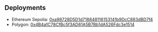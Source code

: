 ## Deployments

- Ethereum Sepolia: [0xa98728D5D1d718848116153141b9DcC883dBD7f4](https://etherscan.io/address/0xa98728D5D1d718848116153141b9DcC883dBD7f4)
- Polygon: [0x4B4a1C78CfBc5f3AD61A5B7Bb1dA526Fdc3e1514](https://polygonscan.com/address/0x4b4a1c78cfbc5f3ad61a5b7bb1da526fdc3e1514)
